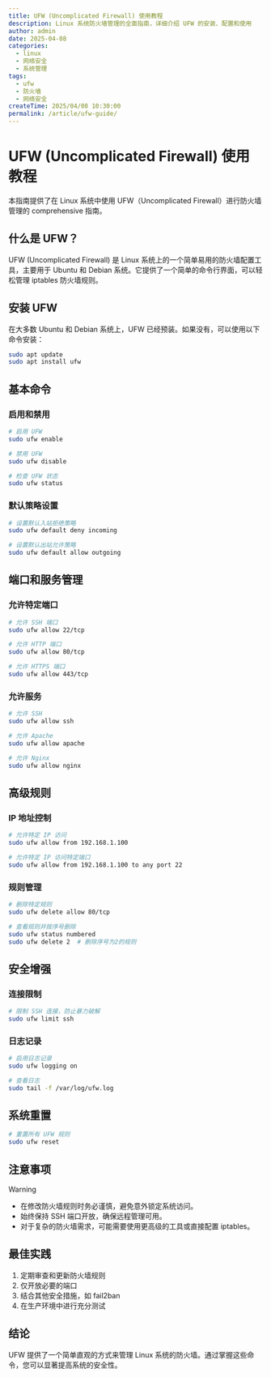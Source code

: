```yaml
---
title: UFW (Uncomplicated Firewall) 使用教程
description: Linux 系统防火墙管理的全面指南，详细介绍 UFW 的安装、配置和使用
author: admin
date: 2025-04-08
categories:
  - linux
  - 网络安全
  - 系统管理
tags:
  - ufw
  - 防火墙
  - 网络安全
createTime: 2025/04/08 10:30:00
permalink: /article/ufw-guide/
---
```


# UFW (Uncomplicated Firewall) 使用教程

本指南提供了在 Linux 系统中使用 UFW（Uncomplicated Firewall）进行防火墙管理的 comprehensive 指南。

<!-- more -->

## 什么是 UFW？

UFW (Uncomplicated Firewall) 是 Linux 系统上的一个简单易用的防火墙配置工具，主要用于 Ubuntu 和 Debian 系统。它提供了一个简单的命令行界面，可以轻松管理 iptables 防火墙规则。

## 安装 UFW

在大多数 Ubuntu 和 Debian 系统上，UFW 已经预装。如果没有，可以使用以下命令安装：

```bash
sudo apt update
sudo apt install ufw
```

## 基本命令

### 启用和禁用

```bash
# 启用 UFW
sudo ufw enable

# 禁用 UFW
sudo ufw disable

# 检查 UFW 状态
sudo ufw status
```

### 默认策略设置

```bash
# 设置默认入站拒绝策略
sudo ufw default deny incoming

# 设置默认出站允许策略
sudo ufw default allow outgoing
```

## 端口和服务管理

### 允许特定端口

```bash
# 允许 SSH 端口
sudo ufw allow 22/tcp

# 允许 HTTP 端口
sudo ufw allow 80/tcp

# 允许 HTTPS 端口
sudo ufw allow 443/tcp
```

### 允许服务

```bash
# 允许 SSH
sudo ufw allow ssh

# 允许 Apache
sudo ufw allow apache

# 允许 Nginx
sudo ufw allow nginx
```

## 高级规则

### IP 地址控制

```bash
# 允许特定 IP 访问
sudo ufw allow from 192.168.1.100

# 允许特定 IP 访问特定端口
sudo ufw allow from 192.168.1.100 to any port 22
```

### 规则管理

```bash
# 删除特定规则
sudo ufw delete allow 80/tcp

# 查看规则并按序号删除
sudo ufw status numbered
sudo ufw delete 2  # 删除序号为2的规则
```

## 安全增强

### 连接限制

```bash
# 限制 SSH 连接，防止暴力破解
sudo ufw limit ssh
```

### 日志记录

```bash
# 启用日志记录
sudo ufw logging on

# 查看日志
sudo tail -f /var/log/ufw.log
```

## 系统重置

```bash
# 重置所有 UFW 规则
sudo ufw reset
```

## 注意事项

> [!warning]
>
> - 在修改防火墙规则时务必谨慎，避免意外锁定系统访问。
> - 始终保持 SSH 端口开放，确保远程管理可用。
> - 对于复杂的防火墙需求，可能需要使用更高级的工具或直接配置 iptables。

## 最佳实践

1. 定期审查和更新防火墙规则
2. 仅开放必要的端口
3. 结合其他安全措施，如 fail2ban
4. 在生产环境中进行充分测试

## 结论

UFW 提供了一个简单直观的方式来管理 Linux 系统的防火墙。通过掌握这些命令，您可以显著提高系统的安全性。
